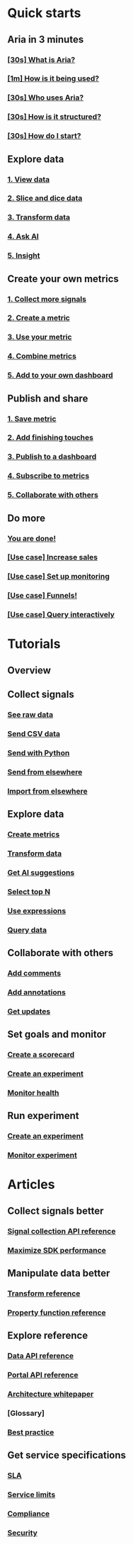 # Quick starts
## Aria in 3 minutes 
### [[30s] What is Aria?](xref:developers/quick-starts/1_view)
### [[1m] How is it being used?](xref:developers/quick-starts/1_view)
### [[30s] Who uses Aria?](xref:developers/quick-starts/1_view)
### [[30s] How is it structured?](xref:developers/quick-starts/1_view)
### [[30s] How do I start?](xref:developers/quick-starts/1_view)
## Explore data
### [1. View data](xref:developers/quick-starts/1_view)
### [2. Slice and dice data](xref:developers/quick-starts/2_slice)
### [3. Transform data](xref:developers/quick-starts/3_transform)
### [4. Ask AI](xref:developers/quick-starts/4_askai)
### [5. Insight](xref:developers/quick-starts/5_insight)
## Create your own metrics
### [1. Collect more signals](xref:developers/quick-starts/1_view)
### [2. Create a metric](xref:developers/quick-starts/1_view)
### [3. Use your metric](xref:developers/quick-starts/1_view)
### [4. Combine metrics](xref:developers/quick-starts/1_view)
### [5. Add to your own dashboard](xref:developers/quick-starts/1_view)
## Publish and share
### [1. Save metric](xref:developers/quick-starts/1_view)
### [2. Add finishing touches](xref:developers/quick-starts/1_view)
### [3. Publish to a dashboard](xref:developers/quick-starts/1_view)
### [4. Subscribe to metrics](xref:developers/quick-starts/1_view)
### [5. Collaborate with others](xref:developers/quick-starts/1_view)
## Do more
### [You are done!](xref:developers/quick-starts/1_view)
### [[Use case] Increase sales](xref:developers/quick-starts/1_view)
### [[Use case] Set up monitoring](xref:developers/quick-starts/1_view)
### [[Use case] Funnels!](xref:developers/quick-starts/1_view)
### [[Use case] Query interactively](xref:developers/quick-starts/1_view)

# Tutorials
## Overview 
## Collect signals
### [See raw data](xref:developers/quick-starts/1_view)
### [Send CSV data](xref:developers/quick-starts/1_view)
### [Send with Python](xref:developers/quick-starts/1_view)
### [Send from elsewhere](xref:developers/quick-starts/1_view)
### [Import from elsewhere](xref:developers/quick-starts/1_view)
## Explore data 
### [Create metrics](xref:developers/quick-starts/1_view)
### [Transform data](xref:developers/quick-starts/1_view)
### [Get AI suggestions](xref:developers/quick-starts/1_view)
### [Select top N](xref:developers/quick-starts/1_view)
### [Use expressions](xref:developers/quick-starts/1_view)
### [Query data](xref:developers/quick-starts/1_view)
## Collaborate with others
### [Add comments](xref:developers/quick-starts/1_view)
### [Add annotations](xref:developers/quick-starts/1_view)
### [Get updates](xref:developers/quick-starts/1_view)
## Set goals and monitor
### [Create a scorecard](xref:developers/quick-starts/1_view)
### [Create an experiment](xref:developers/quick-starts/1_view)
### [Monitor health](xref:developers/quick-starts/1_view)
## Run experiment
### [Create an experiment](xref:developers/quick-starts/1_view)
### [Monitor experiment](xref:developers/quick-starts/1_view)

# Articles
## Collect signals better
### [Signal collection API reference](xref:developers/quick-starts/1_view)
### [Maximize SDK performance](xref:developers/quick-starts/1_view)
## Manipulate data better
### [Transform reference](xref:developers/quick-starts/1_view)
### [Property function reference](xref:developers/quick-starts/1_view)
## Explore reference
### [Data API reference](xref:developers/quick-starts/1_view)
### [Portal API reference](xref:developers/quick-starts/1_view)
### [Architecture whitepaper](xref:developers/quick-starts/1_view)
### [Glossary]
### [Best practice](xref:developers/quick-starts/1_view)
## Get service specifications
### [SLA](xref:developers/quick-starts/1_view)
### [Service limits](xref:developers/quick-starts/1_view)
### [Compliance](xref:developers/quick-starts/1_view)
### [Security](xref:developers/quick-starts/1_view)

